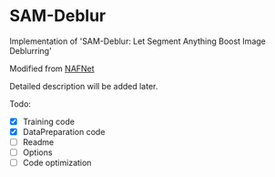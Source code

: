 # SAM-Deblur
Implementation of 'SAM-Deblur: Let Segment Anything Boost Image Deblurring'

Modified from  [NAFNet](https://github.com/megvii-research/NAFNet)

Detailed description will be added later.

Todo:
- [x] Training code
- [x] DataPreparation code
- [ ] Readme
- [ ] Options
- [ ] Code optimization